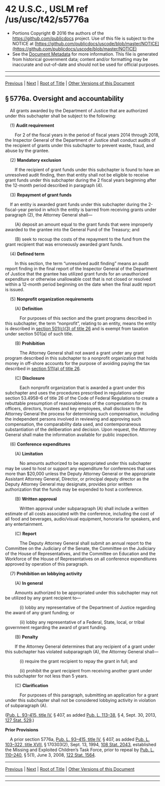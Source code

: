 ---
---

# 42 U.S.C., USLM ref /us/usc/t42/s5776a

* Portions Copyright © 2016 the authors of the https://github.com/publicdocs project.
  Use of this file is subject to the NOTICE at [https://github.com/publicdocs/uscode/blob/master/NOTICE](https://github.com/publicdocs/uscode/blob/master/NOTICE)
* See the [Document Metadata](././../../../../..//README.md) for more information.
  This file is generated from historical government data; content and/or formatting may be inaccurate and out-of-date and should not be used for official purposes.

----------
----------

[Previous](./../../../../..//us/usc/t42/ch72/schIV/m__us_usc_t42_s5776.md) | [Next](./../../../../..//us/usc/t42/ch72/schIV/m__us_usc_t42_s5777.md) | [Root of Title](./../../../../../) | [Other Versions of this Document](https://publicdocs.github.io/go/links?ns=uslm&ref=%2Fus%2Fusc%2Ft42%2Fs5776a)

## § 5776a. Oversight and accountability

    All grants awarded by the Department of Justice that are authorized under this subchapter shall be subject to the following:

    (1) __Audit requirement__ 

        For 2 of the fiscal years in the period of fiscal years 2014 through 2018, the Inspector General of the Department of Justice shall conduct audits of the recipient of grants under this subchapter to prevent waste, fraud, and abuse by the grantee.

    (2) __Mandatory exclusion__ 

        If the recipient of grant funds under this subchapter is found to have an unresolved audit finding, then that entity shall not be eligible to receive grant funds under this subchapter during the 2 fiscal years beginning after the 12-month period described in paragraph (4).

    (3) __Repayment of grant funds__ 

    If an entity is awarded grant funds under this subchapter during the 2-fiscal-year period in which the entity is barred from receiving grants under paragraph (2), the Attorney General shall—

        (A) deposit an amount equal to the grant funds that were improperly awarded to the grantee into the General Fund of the Treasury; and

        (B) seek to recoup the costs of the repayment to the fund from the grant recipient that was erroneously awarded grant funds.

    (4) __Defined term__ 

        In this section, the term “unresolved audit finding” means an audit report finding in the final report of the Inspector General of the Department of Justice that the grantee has utilized grant funds for an unauthorized expenditure or otherwise unallowable cost that is not closed or resolved within a 12-month period beginning on the date when the final audit report is issued.

    (5) __Nonprofit organization requirements__ 

        (A) __Definition__ 

            For purposes of this section and the grant programs described in this subchapter, the term “nonprofit”, relating to an entity, means the entity is described in [section 501(c)(3) of title 26][/us/usc/t26/s501/c/3] and is exempt from taxation under section 501(a) of such title.

        (B) __Prohibition__ 

            The Attorney General shall not award a grant under any grant program described in this subchapter to a nonprofit organization that holds money in off-shore accounts for the purpose of avoiding paying the tax described in [section 511(a) of title 26][/us/usc/t26/s511/a].

        (C) __Disclosure__ 

            Each nonprofit organization that is awarded a grant under this subchapter and uses the procedures prescribed in regulations under section 53.4958–6 of title 26 of the Code of Federal Regulations to create a rebuttable presumption of reasonableness of the compensation for its officers, directors, trustees and key employees, shall disclose to the Attorney General the process for determining such compensation, including the independent persons involved in reviewing and approving such compensation, the comparability data used, and contemporaneous substantiation of the deliberation and decision. Upon request, the Attorney General shall make the information available for public inspection.

    (6) __Conference expenditures__ 

        (A) __Limitation__ 

            No amounts authorized to be appropriated under this subchapter may be used to host or support any expenditure for conferences that uses more than $20,000 unless the Deputy Attorney General or the appropriate Assistant Attorney General, Director, or principal deputy director as the Deputy Attorney General may designate, provides prior written authorization that the funds may be expended to host a conference.

        (B) __Written approval__ 

            Written approval under subparagraph (A) shall include a written estimate of all costs associated with the conference, including the cost of all food and beverages, audio/visual equipment, honoraria for speakers, and any entertainment.

        (C) __Report__ 

            The Deputy Attorney General shall submit an annual report to the Committee on the Judiciary of the Senate, the Committee on the Judiciary of the House of Representatives, and the Committee on Education and the Workforce of the House of Representatives on all conference expenditures approved by operation of this paragraph.

    (7) __Prohibition on lobbying activity__ 

        (A) __In general__ 

        Amounts authorized to be appropriated under this subchapter may not be utilized by any grant recipient to—

            (i) lobby any representative of the Department of Justice regarding the award of any grant funding; or

            (ii) lobby any representative of a Federal, State, local, or tribal government regarding the award of grant funding.

        (B) __Penalty__ 

        If the Attorney General determines that any recipient of a grant under this subchapter has violated subparagraph (A), the Attorney General shall—

            (i) require the grant recipient to repay the grant in full; and

            (ii) prohibit the grant recipient from receiving another grant under this subchapter for not less than 5 years.

        (C) __Clarification__ 

            For purposes of this paragraph, submitting an application for a grant under this subchapter shall not be considered lobbying activity in violation of subparagraph (A).

([Pub. L. 93–415, title IV][/us/pl/93/415/tIV], § 407, as added [Pub. L. 113–38][/us/pl/113/38], § 4, Sept. 30, 2013, [127 Stat. 529][/us/stat/127/529].)

 __Prior Provisions__ 

    A prior section 5776a, [Pub. L. 93–415, title IV][/us/pl/93/415/tIV], § 407, as added [Pub. L. 103–322, title XVII][/us/pl/103/322/tXVII], § 170303(2), Sept. 13, 1994, [108 Stat. 2043][/us/stat/108/2043], established the Missing and Exploited Children’s Task Force, prior to repeal by [Pub. L. 110–240][/us/pl/110/240], § 5(1), June 3, 2008, [122 Stat. 1564][/us/stat/122/1564].

----------

[Previous](./../../../../..//us/usc/t42/ch72/schIV/m__us_usc_t42_s5776.md) | [Next](./../../../../..//us/usc/t42/ch72/schIV/m__us_usc_t42_s5777.md) | [Root of Title](./../../../../../) | [Other Versions of this Document](https://publicdocs.github.io/go/links?ns=uslm&ref=%2Fus%2Fusc%2Ft42%2Fs5776a)

----------
----------

[/us/usc/t26/s501/c/3]: https://publicdocs.github.io/go/links?ns=uslm&ref=%2Fus%2Fusc%2Ft26%2Fs501%2Fc%2F3
[/us/usc/t26/s511/a]: https://publicdocs.github.io/go/links?ns=uslm&ref=%2Fus%2Fusc%2Ft26%2Fs511%2Fa
[/us/pl/93/415/tIV]: https://publicdocs.github.io/go/links?ns=uslm&ref=%2Fus%2Fpl%2F93%2F415%2FtIV
[/us/pl/113/38]: https://publicdocs.github.io/go/links?ns=uslm&ref=%2Fus%2Fpl%2F113%2F38
[/us/stat/127/529]: https://publicdocs.github.io/go/links?ns=uslm&ref=%2Fus%2Fstat%2F127%2F529
[/us/pl/93/415/tIV]: https://publicdocs.github.io/go/links?ns=uslm&ref=%2Fus%2Fpl%2F93%2F415%2FtIV
[/us/pl/103/322/tXVII]: https://publicdocs.github.io/go/links?ns=uslm&ref=%2Fus%2Fpl%2F103%2F322%2FtXVII
[/us/stat/108/2043]: https://publicdocs.github.io/go/links?ns=uslm&ref=%2Fus%2Fstat%2F108%2F2043
[/us/pl/110/240]: https://publicdocs.github.io/go/links?ns=uslm&ref=%2Fus%2Fpl%2F110%2F240
[/us/stat/122/1564]: https://publicdocs.github.io/go/links?ns=uslm&ref=%2Fus%2Fstat%2F122%2F1564


